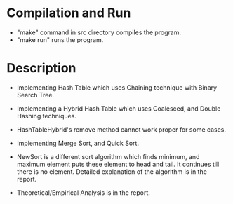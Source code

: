 # Compilation and Run  

- "make" command in src directory compiles the program.
- "make run" runs the program.  

# Description  

- Implementing Hash Table which uses Chaining technique with Binary Search Tree.
- Implementing a Hybrid Hash Table which uses Coalesced, and Double Hashing techniques.
- HashTableHybrid's remove method cannot work proper for some cases.  

- Implementing Merge Sort, and Quick Sort.
- NewSort is a different sort algorithm which finds minimum, and maximum element puts these element to head and tail. It continues till there is no element. Detailed explanation of the algorithm is in the report.  

- Theoretical/Empirical Analysis is in the report.